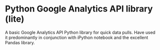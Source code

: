 Python Google Analytics API library (lite)
==========================================

A basic Google Analytics API Python library for quick data pulls.
Have used it predominantly in conjunction with iPython notebook and the excellent
Pandas library.